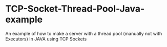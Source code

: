 TCP-Socket-Thread-Pool-Java-example
===================================

An example of how to make a server with a thread pool (manually not with Executors) In JAVA using TCP Sockets
